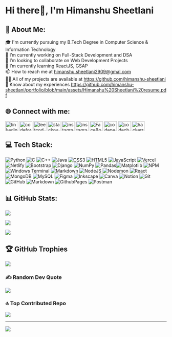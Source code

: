 
# Hi there👋, I'm Himanshu Sheetlani
## 💫 About Me:

‍🎓 I'm currently pursuing my B.Tech Degree in Computer Science & Information Technology<br>🔭 I’m currently working on Full-Stack Development and DSA<br>👯 I’m looking to collaborate on Web Development Projects<br>🌱 I’m currently learning ReactJS, GSAP<br>📫 How to reach me at himanshu.sheetlani2909@gmal.com<br>👨‍💻 All of my projects are available at https://github.com/himanshu-sheetlani<br>📄 Know about my experiences https://github.com/himanshu-sheetlani/portfolio/blob/main/assets/Himanshu%20Sheetlani%20resume.pdf

  
  

## 🌐 Connect with me:


<p  align="left">

<a  href="https://linkedin.com/in/himanshu-sheetlani"  target="blank"><img  align="center"  src="https://raw.githubusercontent.com/rahuldkjain/github-profile-readme-generator/master/src/images/icons/Social/linked-in-alt.svg"  alt="linkedin"  height="30"  width="40" /></a>  <a  href="https://codeforces.com/profile/himanshu_sheetlani"  target="blank"><img  align="center"  src="https://raw.githubusercontent.com/rahuldkjain/github-profile-readme-generator/master/src/images/icons/Social/codeforces.svg"  alt="codeforces"  height="30"  width="40" /></a> <a  href="https://www.leetcode.com/himanshu_sheetlani"  target="blank"><img  align="center"  src="https://raw.githubusercontent.com/rahuldkjain/github-profile-readme-generator/master/src/images/icons/Social/leet-code.svg"  alt="leetcode"  height="30"  width="40" /></a> <a  href="https://stackoverflow.com/users/himanshu-sheetlani"  target="blank"><img  align="center"  src="https://raw.githubusercontent.com/rahuldkjain/github-profile-readme-generator/master/src/images/icons/Social/stack-overflow.svg"  alt="stackoverflow"  height="30"  width="40" /></a> <a  href="https://instagram.com/himanshu_sheetlani"  target="blank"><img  align="center"  src="https://raw.githubusercontent.com/rahuldkjain/github-profile-readme-generator/master/src/images/icons/Social/instagram.svg"  alt="instagram"  height="30"  width="40" /></a> <a  href="https://instagram.com/himanshu_sheetlani"  target="blank"><img  align="center"  src="https://raw.githubusercontent.com/rahuldkjain/github-profile-readme-generator/master/src/images/icons/Social/github.svg"  alt="instagram"  height="30"  width="40" /></a> <a  href="https://fb.com/himanshu.sheetlani.35/"  target="blank"><img  align="center"  src="https://raw.githubusercontent.com/rahuldkjain/github-profile-readme-generator/master/src/images/icons/Social/facebook.svg"  alt="FaceBook"  height="30"  width="40" /></a> <a  href="https://codepen.io/himanshu-sheetlani"  target="blank"><img  align="center"  src="https://raw.githubusercontent.com/rahuldkjain/github-profile-readme-generator/master/src/images/icons/Social/codepen.svg"  alt="codepen"  height="30"  width="40" /></a> <a  href="https://www.codechef.com/users/himanshusheetl"  target="blank"><img  align="center"  src="https://cdn.jsdelivr.net/npm/simple-icons@3.1.0/icons/codechef.svg"  alt="codechef"  height="30"  width="40" /></a> <a  href="https://www.hackerrank.com/himanshu_sheetl1"  target="blank"><img  align="center"  src="https://raw.githubusercontent.com/rahuldkjain/github-profile-readme-generator/master/src/images/icons/Social/hackerrank.svg"  alt="hackerrank"  height="30"  width="40" /></a>

</p>

  

## 💻 Tech Stack:

![Python](https://img.shields.io/badge/python-3670A0?style=for-the-badge&logo=python&logoColor=ffdd54)  ![C](https://img.shields.io/badge/c-%2300599C.svg?style=for-the-badge&logo=c&logoColor=white) ![C++](https://img.shields.io/badge/c++-%2300599C.svg?style=for-the-badge&logo=c%2B%2B&logoColor=white) ![Java](https://img.shields.io/badge/java-%23ED8B00.svg?style=for-the-badge&logo=openjdk&logoColor=white) ![CSS3](https://img.shields.io/badge/css3-%231572B6.svg?style=for-the-badge&logo=css3&logoColor=white) ![HTML5](https://img.shields.io/badge/html5-%23E34F26.svg?style=for-the-badge&logo=html5&logoColor=white)  ![JavaScript](https://img.shields.io/badge/javascript-%23323330.svg?style=for-the-badge&logo=javascript&logoColor=%23F7DF1E)  ![Vercel](https://img.shields.io/badge/vercel-%23000000.svg?style=for-the-badge&logo=vercel&logoColor=white) ![Netlify](https://img.shields.io/badge/netlify-%23000000.svg?style=for-the-badge&logo=netlify&logoColor=#00C7B7) ![Bootstrap](https://img.shields.io/badge/bootstrap-%238511FA.svg?style=for-the-badge&logo=bootstrap&logoColor=white) ![Django](https://img.shields.io/badge/django-%23092E20.svg?style=for-the-badge&logo=django&logoColor=white) ![NumPy](https://img.shields.io/badge/numpy-%23013243.svg?style=for-the-badge&logo=numpy&logoColor=white) ![Pandas](https://img.shields.io/badge/pandas-%23150458.svg?style=for-the-badge&logo=pandas&logoColor=white)![Matplotlib](https://img.shields.io/badge/Matplotlib-%23ffffff.svg?style=for-the-badge&logo=Matplotlib&logoColor=black)  ![NPM](https://img.shields.io/badge/NPM-%23CB3837.svg?style=for-the-badge&logo=npm&logoColor=white) ![Windows Terminal](https://img.shields.io/badge/Windows%20Terminal-%234D4D4D.svg?style=for-the-badge&logo=windows-terminal&logoColor=white) ![Markdown](https://img.shields.io/badge/markdown-%23000000.svg?style=for-the-badge&logo=markdown&logoColor=white) ![NodeJS](https://img.shields.io/badge/node.js-6DA55F?style=for-the-badge&logo=node.js&logoColor=white) ![Nodemon](https://img.shields.io/badge/NODEMON-%23323330.svg?style=for-the-badge&logo=nodemon&logoColor=%BBDEAD) ![React](https://img.shields.io/badge/react-%2320232a.svg?style=for-the-badge&logo=react&logoColor=%2361DAFB) ![MongoDB](https://img.shields.io/badge/MongoDB-%234ea94b.svg?style=for-the-badge&logo=mongodb&logoColor=white) ![MySQL](https://img.shields.io/badge/mysql-4479A1.svg?style=for-the-badge&logo=mysql&logoColor=white) ![Figma](https://img.shields.io/badge/figma-%23F24E1E.svg?style=for-the-badge&logo=figma&logoColor=white) ![Inkscape](https://img.shields.io/badge/Inkscape-e0e0e0?style=for-the-badge&logo=inkscape&logoColor=080A13) ![Canva](https://img.shields.io/badge/Canva-%2300C4CC.svg?style=for-the-badge&logo=Canva&logoColor=white) ![Notion](https://img.shields.io/badge/Notion-%23000000.svg?style=for-the-badge&logo=notion&logoColor=white) ![Git](https://img.shields.io/badge/git-%23F05033.svg?style=for-the-badge&logo=git&logoColor=white) ![GitHub](https://img.shields.io/badge/github-%23121011.svg?style=for-the-badge&logo=github&logoColor=white) ![Markdown](https://img.shields.io/badge/markdown-%23000000.svg?style=for-the-badge&logo=markdown&logoColor=white)   ![GithubPages](https://img.shields.io/badge/github%20pages-121013?style=for-the-badge&logo=github&logoColor=white) ![Postman](https://img.shields.io/badge/Postman-FF6C37?style=for-the-badge&logo=postman&logoColor=white)

## 📊 GitHub Stats:

![](https://github-readme-stats.vercel.app/api?username=himanshu-sheetlani&theme=transparent&hide_border=false&include_all_commits=false&count_private=false)<br/>

![](https://github-readme-streak-stats.herokuapp.com/?user=himanshu-sheetlani&theme=transparent&hide_border=false)<br/>

![](https://github-readme-stats.vercel.app/api/top-langs/?username=himanshu-sheetlani&theme=transparent&hide_border=false&include_all_commits=false&count_private=false&layout=compact)

  

## 🏆 GitHub Trophies

![](https://github-profile-trophy.vercel.app/?username=himanshu-sheetlani&theme=radical&no-frame=false&no-bg=true&margin-w=4)

  

### ✍️ Random Dev Quote

![](https://quotes-github-readme.vercel.app/api?type=horizontal&theme=radical)

  

### 🔝 Top Contributed Repo

![](https://github-contributor-stats.vercel.app/api?username=himanshu-sheetlani&limit=5&theme=dark&combine_all_yearly_contributions=true)

  

---

[![](https://visitcount.itsvg.in/api?id=himanshu-sheetlani&icon=0&color=0)](https://visitcount.itsvg.in)
